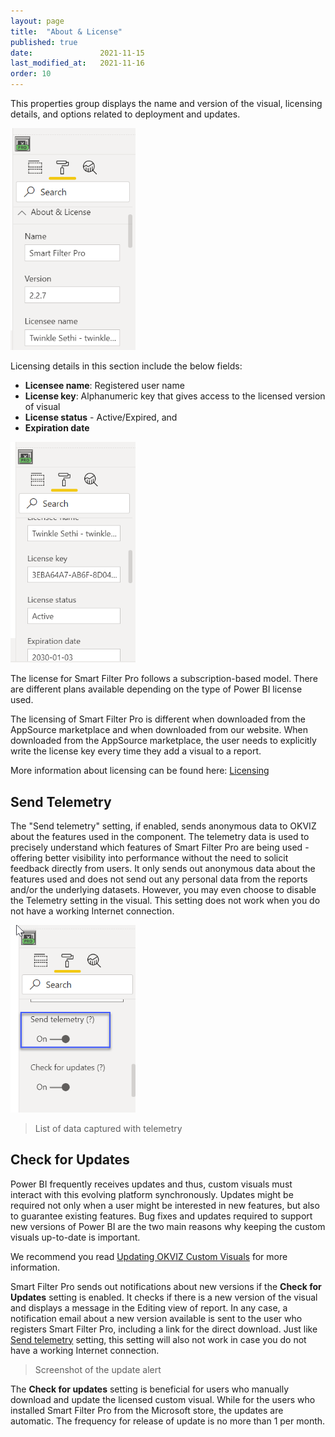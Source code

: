 ```yaml
---
layout: page
title:  "About & License"
published: true
date:               2021-11-15
last_modified_at:   2021-11-16
order: 10
---
```

This properties group displays the name and version of the visual, licensing details, and options related to deployment and updates.

<img src="images/about/image1.png" width="200">

Licensing details in this section include the below fields:

-	**Licensee name**: Registered user name
-	**License key**: Alphanumeric key that gives access to the licensed version of visual
-	**License status** - Active/Expired, and 
-	**Expiration date**
 
<img src="images/about/image2.png" width="200">

The license for Smart Filter Pro follows a subscription-based model. There are different plans available depending on the type of Power BI license used. 

The licensing of Smart Filter Pro is different when downloaded from the AppSource marketplace and when downloaded from our website. When downloaded from the AppSource marketplace, the user needs to explicitly write the license key every time they add a visual to a report. 

More information about licensing can be found here: [Licensing](/visuals/licensing)

## Send Telemetry

The "Send telemetry" setting, if enabled, sends anonymous data to OKVIZ about the features used in the component. The telemetry data is used to precisely understand which features of Smart Filter Pro are being used - offering better visibility into performance without the need to solicit feedback directly from users. It only sends out anonymous data about the features used and does not send out any personal data from the reports and/or the underlying datasets. However, you may even choose to disable the Telemetry setting in the visual. This setting does not work when you do not have a working Internet connection.

<img src="images/about/image3.png" width="200">


> List of data captured with telemetry

## Check for Updates

Power BI frequently receives updates and thus, custom visuals must interact with this evolving platform synchronously. Updates might be required not only when a user might be interested in new features, but also to guarantee existing features. Bug fixes and updates required to support new versions of Power BI are the two main reasons why keeping the custom visuals up-to-date is important.

We recommend you read [Updating OKVIZ Custom Visuals](/visuals/updating) for more information.


Smart Filter Pro sends out notifications about new versions if the **Check for Updates** setting is enabled. It checks if there is a new version of the visual and displays a message in the Editing view of report. In any case, a notification email about a new version available is sent to the user who registers Smart Filter Pro, including a link for the direct download. Just like [Send telemetry](#send-telemetry) setting, this setting will also not work in case you do not have a working Internet connection.
 
> Screenshot of the update alert

The **Check for updates** setting is beneficial for users who manually download and update the licensed custom visual. While for the users who installed Smart Filter Pro from the Microsoft store, the updates are automatic. The frequency for release of update is no more than 1 per month. 